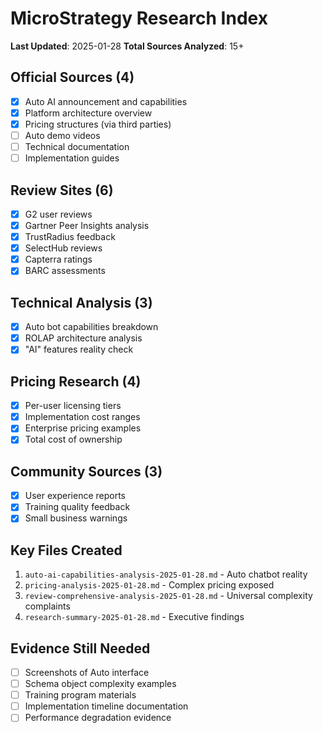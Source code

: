 # MicroStrategy Research Index
**Last Updated**: 2025-01-28
**Total Sources Analyzed**: 15+

## Official Sources (4)
- [x] Auto AI announcement and capabilities
- [x] Platform architecture overview
- [x] Pricing structures (via third parties)
- [ ] Auto demo videos
- [ ] Technical documentation
- [ ] Implementation guides

## Review Sites (6)
- [x] G2 user reviews
- [x] Gartner Peer Insights analysis
- [x] TrustRadius feedback
- [x] SelectHub reviews
- [x] Capterra ratings
- [x] BARC assessments

## Technical Analysis (3)
- [x] Auto bot capabilities breakdown
- [x] ROLAP architecture analysis
- [x] "AI" features reality check

## Pricing Research (4)
- [x] Per-user licensing tiers
- [x] Implementation cost ranges
- [x] Enterprise pricing examples
- [x] Total cost of ownership

## Community Sources (3)
- [x] User experience reports
- [x] Training quality feedback
- [x] Small business warnings

## Key Files Created
1. `auto-ai-capabilities-analysis-2025-01-28.md` - Auto chatbot reality
2. `pricing-analysis-2025-01-28.md` - Complex pricing exposed
3. `review-comprehensive-analysis-2025-01-28.md` - Universal complexity complaints
4. `research-summary-2025-01-28.md` - Executive findings

## Evidence Still Needed
- [ ] Screenshots of Auto interface
- [ ] Schema object complexity examples
- [ ] Training program materials
- [ ] Implementation timeline documentation
- [ ] Performance degradation evidence